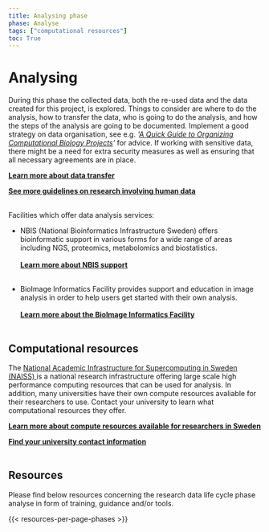 ```yaml
---
title: Analysing phase
phase: Analyse
tags: ["computational resources"]
toc: True
---
```


# Analysing
During this phase the collected data, both the re-used data and the data created for this project, is explored. Things to consider are where to do the analysis, how to transfer the data, who is going to do the analysis, and how the steps of the analysis are going to be documented. Implement a good strategy on data organisation, see e.g. *'<a href="https://doi.org/10.1371/journal.pcbi.1000424" target="_blank">A Quick Guide to Organizing Computational Biology Projects</a>'* for advice. If working with sensitive data, there might be a need for extra security measures as well as ensuring that all necessary agreements are in place.

<a class="link-teal" href="/topics/data-transfer"><b>Learn more about data transfer <i class="bi bi-arrow-right-square"></i></b></a>
<br/>

<a class="link-teal" href="/topics/research-involving-human-data"><b>See more guidelines on research involving human data <i class="bi bi-arrow-right-square"></i></b></a>
<br/><br/>

Facilities which offer data analysis services:
* NBIS (National Bioinformatics Infrastructure Sweden) offers bioinformatic support in various forms for a wide range of areas including NGS, proteomics, metabolomics and biostatistics.<br/><br/><a class="link-teal" href="https://nbis.se/get-support" target="_blank"><b>Learn more about NBIS support <i class="bi bi-box-arrow-up-right"></i></b></a><br/><br/>

* BioImage Informatics Facility provides support and education in image analysis in order to help users get started with their own analysis.<br/><br/><a class="link-teal" href="https://www.scilifelab.se/facilities/bioimage-informatics/" target="_blank"><b>Learn more about the BioImage Informatics Facility <i class="bi bi-box-arrow-up-right"></i></b></a><br/><br/>

## Computational resources
The <a href="https://www.naiss.se" target="_blank">National Academic Infrastructure for Super­computing in Sweden (NAISS) </a>is a national research infrastructure offering large scale high performance computing resources that can be used for analysis. In addition, many universities have their own compute resources avaliable for their researchers to use. Contact your university to learn what computational resources they offer.

<a class="link-teal" href="https://data.scilifelab.se/resources/e-infrastructure/" target="_blank"><b>Learn more about compute resources available for researchers in Sweden <i class="bi bi-box-arrow-up-right"></i></b></a>
<br/>

<a class="link-teal" href="/topics/university-rdm-resources"><b>Find your university contact information  <i class="bi bi-arrow-right-square"></i></b></a>
<br/><br/>

## Resources
Please find below resources concerning the research data life cycle phase analyse in form of training, guidance and/or tools.

{{< resources-per-page-phases >}}

